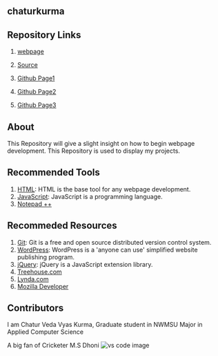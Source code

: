 ## chaturkurma

## Repository Links

1. [webpage](https://github.com/chaturkurma/chaturkurma/blob/master/README.md)

1. [Source](https://github.com/chaturkurma/chaturkurma/tree/master)

1. [Github Page1](https://github.com/chaturkurma/get-setup-with-chocolatey)
 
1. [Github Page2](https://github.com/chaturkurma/aboutme)

1. [Github Page3](https://github.com/chaturkurma/ganesh5800)



## About

This Repository will give a slight insight on how to begin webpage development. This Repository is used to display my projects.



## Recommended Tools

1. [HTML](https://www.w3schools.com/html/ "w3school HTML Tutorial"): HTML is the base tool for any webpage development.
1. [JavaScript](https://www.w3schools.com/js/ "w3school JavaScript"): JavaScript is a programming language. 
1. [Notepad ++](https://notepad-plus-plus.org/)

## Recommeded Resources     




1. [Git](https://git-scm.com/ "Git - homepage"): Git is a free and open source distributed version control system.
1. [WordPress](https://wordpress.com/ "WordPress - homepage"): WordPress is a 'anyone can use' simplified website publishing program.
1. [jQuery](https://jquery.com/ "jQuery - homepage"): jQuery is a JavaScript extension library.
1. [Treehouse.com](https://teamtreehouse.com/)
1. [Lynda.com](https://www.lynda.com/)
1. [Mozilla Developer](https://developer.mozilla.org/en-US/docs/Learn)



## Contributors
I am Chatur Veda Vyas Kurma, Graduate student in NWMSU Major in Applied Computer Science

A big fan of Cricketer M.S Dhoni
![vs code image](https://cdn.images.express.co.uk/img/dynamic/68/590x/MS-Dhoni-Net-Worth-India-Cricket-856990.jpg)

